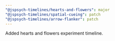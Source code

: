 ```yaml
---
"@jspsych-timelines/hearts-and-flowers": major
"@jspsych-timelines/spatial-cueing": patch
"@jspsych-timelines/arrow-flanker": patch
---
```


Added hearts and flowers experiment timeline.
